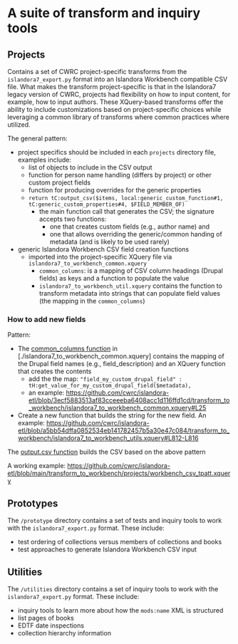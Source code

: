 # A suite of transform and inquiry tools

## Projects

Contains a set of CWRC project-specific transforms from the `islandora7_export.py` format into an Islandora Workbench compatible CSV file. What makes the transform project-specific is that in the Islandora7 legacy version of CWRC, projects had flexibility on how to input content, for example, how to input authors. These XQuery-based transforms offer the ability to include customizations based on project-specific choices while leveraging a common library of transforms where common practices where utilized.

The general pattern:

* project specifics should be included in each `projects` directory file, examples include:
  * list of objects to include in the CSV output
  * function for person name handling (differs by project) or other custom project fields
  * function for producing overrides for the generic properties
  * `return tC:output_csv($items, local:generic_custom_function#1, tC:generic_custom_properties#4, $FIELD_MEMBER_OF)`
    * the main function call that generates the CSV; the signature accepts two functions:
      * one that creates custom fields (e.g., author name) and
      * one that allows overriding the generic/common handing of metadata (and is likely to be used rarely)
* generic Islandora Workbench CSV field creation functions
  * imported into the project-specific XQuery file via `islandora7_to_workbench_common.xquery`
    * `common_columns`: is a mapping of CSV column headings (Drupal fields) as keys and a function to populate the value
    * `islandora7_to_workbench_util.xquery` contains the function to transform metadata into strings that can populate field values (the mapping in the `common_columns`)

### How to add new fields

Pattern:

* The [common_columns function](<https://github.com/cwrc/islandora-etl/blob/749dd4ad7e02346e53301c9edad94c68eade2b11/transform_to_workbench/islandora7_to_workbench_common.xquery#L13-L56>) in [./islandora7_to_workbench_common.xquery] contains the mapping of the Drupal field names (e.g., field_description) and an XQuery function that creates the contents
  * add the the map: `"field_my_custom_drupal_field" : tH:get_value_for_my_custom_drupal_field($metadata),`
  * an example: <https://github.com/cwrc/islandora-etl/blob/3ecf5883513af83cceeeba6408acc1d116ffd1cd/transform_to_workbench/islandora7_to_workbench_common.xquery#L25>
* Create a new function that builds the string for the new field. An example: <https://github.com/cwrc/islandora-etl/blob/a5bb54dffa0852534eb141782457b5a30e47c084/transform_to_workbench/islandora7_to_workbench_utils.xquery#L812-L816>

The [output.csv function](https://github.com/cwrc/islandora-etl/blob/a5bb54dffa0852534eb141782457b5a30e47c084/transform_to_workbench/islandora7_to_workbench_common.xquery#L115-L179) builds the CSV based on the above pattern

A working example: <https://github.com/cwrc/islandora-etl/blob/main/transform_to_workbench/projects/workbench_csv_tpatt.xquery>

## Prototypes

The `/prototype` directory contains a set of tests and inquiry tools to work with the `islandora7_export.py` format. These include:

* test ordering of collections versus members of collections and books
* test approaches to generate Islandora Workbench CSV input

## Utilities

The `/utilities` directory contains a set of inquiry tools to work with the `islandora7_export.py` format. These include:

* inquiry tools to learn more about how the `mods:name` XML is structured
* list pages of books
* EDTF date inspections
* collection hierarchy information
